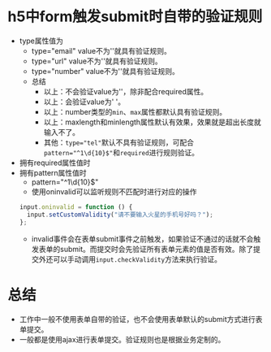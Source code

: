 # h5中form触发submit时自带的验证规则
* type属性值为
    - type="email" value不为''就具有验证规则。
    - type="url" value不为''就具有验证规则。
    - type="number" value不为''就具有验证规则。
    - 总结
        - 以上：不会验证value为''，除非配合required属性。
        - 以上：会验证value为'  '。
        - 以上：number类型的```min```、```max```属性都默认具有验证规则。
        - 以上：maxlength和minlength属性默认有效果，效果就是超出长度就输入不了。
        - 其他：```type="tel"```默认不具有验证规则，可配合```pattern="^1\d{10}$"```和```required```进行规则验证。
* 拥有required属性值时
* 拥有pattern属性值时
    - pattern="^1\d{10}$"
    - 使用oninvalid可以监听规则不匹配时进行对应的操作
    ```javascript
    input.oninvalid = function () {
      input.setCustomValidity("请不要输入火星的手机号好吗？");
    };
    ```
    - invalid事件会在表单submit事件之前触发，如果验证不通过的话就不会触发表单的submit。而提交时会先验证所有表单元素的值是否有效。除了提交外还可以手动调用```input.checkValidity```方法来执行验证。

# 总结
* 工作中一般不使用表单自带的验证，也不会使用表单默认的submit方式进行表单提交。
* 一般都是使用ajax进行表单提交。验证规则也是根据业务定制的。
